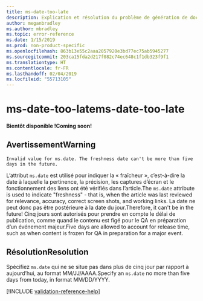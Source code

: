 ```yaml
---
title: ms-date-too-late
description: Explication et résolution du problème de génération de documents ms-date-too-late
author: meganbradley
ms.author: mbradley
ms.topic: error-reference
ms.date: 1/15/2019
ms.prod: non-product-specific
ms.openlocfilehash: 863b13e55c2aaa2057920e3bd77ec75ab5945277
ms.sourcegitcommit: 203ca15fda2d217f082c74ec648c1f1db323f9f1
ms.translationtype: HT
ms.contentlocale: fr-FR
ms.lasthandoff: 02/04/2019
ms.locfileid: "55713105"
---
```

# <a name="ms-date-too-late"></a><span data-ttu-id="7ce55-103">ms-date-too-late</span><span class="sxs-lookup"><span data-stu-id="7ce55-103">ms-date-too-late</span></span>

<span data-ttu-id="7ce55-104">**Bientôt disponible !**</span><span class="sxs-lookup"><span data-stu-id="7ce55-104">**Coming soon!**</span></span>

## <a name="warning"></a><span data-ttu-id="7ce55-105">Avertissement</span><span class="sxs-lookup"><span data-stu-id="7ce55-105">Warning</span></span>

`Invalid value for ms.date. The freshness date can't be more than five days in the future.`

<span data-ttu-id="7ce55-106">L’attribut `ms.date` est utilisé pour indiquer la « fraîcheur », c’est-à-dire la date à laquelle la pertinence, la précision, les captures d’écran et le fonctionnement des liens ont été vérifiés dans l’article.</span><span class="sxs-lookup"><span data-stu-id="7ce55-106">The `ms.date` attribute is used to indicate "freshness" - that is, when the article was last reviewed for relevance, accuracy, correct screen shots, and working links.</span></span> <span data-ttu-id="7ce55-107">La date ne peut donc pas être postérieure à la date du jour.</span><span class="sxs-lookup"><span data-stu-id="7ce55-107">Therefore, it can't be in the future!</span></span> <span data-ttu-id="7ce55-108">Cinq jours sont autorisés pour prendre en compte le délai de publication, comme quand le contenu est figé pour le QA en préparation d’un événement majeur.</span><span class="sxs-lookup"><span data-stu-id="7ce55-108">Five days are allowed to account for release time, such as when content is frozen for QA in preparation for a major event.</span></span>

## <a name="resolution"></a><span data-ttu-id="7ce55-109">Résolution</span><span class="sxs-lookup"><span data-stu-id="7ce55-109">Resolution</span></span>

<span data-ttu-id="7ce55-110">Spécifiez `ms.date` qui ne se situe pas dans plus de cinq jour par rapport à aujourd’hui, au format MM/JJ/AAAA.</span><span class="sxs-lookup"><span data-stu-id="7ce55-110">Specify an `ms.date` no more than five days from today, in format MM/DD/YYYY.</span></span>

<!--make sure to add this file to your includes folder and verify the path-->
[!INCLUDE [validation-reference-help](includes/validation-reference-help.md)]
